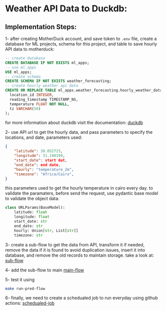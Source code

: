 # Weather API Data to Duckdb:

## Implementation Steps:

1- after creating MotherDuck account, and save token to `.env` file, create a database for ML projects, schema for this project, and table to save hourly API data to motherduck:
```SQL
-- create database
CREATE DATABASE IF NOT EXISTS ml_apps;
-- use ml_apps
USE ml_apps;
-- create schema
CREATE SCHEMA IF NOT EXISTS weather_forecasting;
-- create hourly weather api data
CREATE OR REPLACE TABLE ml_apps.weather_forecasting.hourly_weather_data(
  location_id INTEGER,
  reading_timestamp TIMESTAMP_NS,
  temperature FLOAT NOT NULL,
  tz VARCHAR(50)
);
```
for more information about duckdb visit the documentation: [duckdb](https://duckdb.org/docs/archive/0.9.2/)

2- use API url to get the hourly data, and pass parameters to specify the locations, and date, parameters used:
```JSON
{
    "latitude": 30.052723,
    "longitude": 31.190199,
    "start_date": start dat,
    "end_date": end date,
    "hourly": "temperature_2m",
    "timezone": "Africa/Cairo",
}
```
this parameters used to get the hourly temperature in cairo every day. 
to validate the paramaters, before send the request, use pydantic base model to validate the object data:
```python
class URLParams(BaseModel):
    latitude: float
    longitude: float
    start_date: str
    end_date: str
    hourly: Union[str, List[str]]
    timezone: str
``` 
3- create a sub-flow to get the data from API, transform it if needed, remove the data if it is found to avoid duplication issues, insert it into database, and remove the old records to maintain storage.
take a look at: [sub-flow](weather_data_flows.py)

4- add the sub-flow to main [main-flow](../../pred_flow.py)

5- test it using 
```bash
make run-pred-flow
```
6- finally, we need to create a schedualed job to run everyday using github actions: [schedualed-job](../../.github/workflows/trigger_pred_flow.yml)